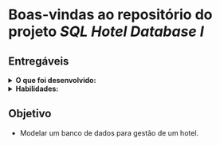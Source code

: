 # Boas-vindas ao repositório do projeto _SQL Hotel Database I_

## Entregáveis

<details>
  <summary><strong>O que foi desenvolvido:</strong></summary>

- Uma _query_ que cria a base de dados `hotel_database`;
- Uma _query_ que seleciona o banco `hotel_database` como banco de dados atual;
- Uma _query_ que cria a tabela `users`;
- Uma _query_ que insere dados na tabela `users`;
- Uma _query_ que retorna todos os dados da tabela `users`;
- Uma _query_ que aplica o _alias_ `primeiro_nome` e `ultimo_nome` para as colunas `first_name` e `last_name` da tabela users;
- Uma _query_ que retorna apenas o usuário com a idade igual a `31 anos`.

</details>

<details>
  <summary><strong>Habilidades:</strong></summary>

- Entender como utilizar `SQL` para **criar bancos de dados** e **tabelas**;
- Entender como utilizar `SQL` para **inserir dados** em um **banco de dados**;
- Entender como utilizar `SQL` para **pesquisar** dados.

</details>

## Objetivo

- Modelar um banco de dados para gestão de um hotel.
